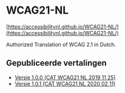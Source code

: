 # WCAG21-NL

[https://accessibilitynl.github.io/WCAG21-NL/](https://accessibilitynl.github.io/WCAG21-NL/)

Authorized Translation of WCAG 2.1 in Dutch.

## Gepubliceerde vertalingen

- [Versie 1.0.0 (CAT WCAG21 NL 2019 11 25)](https://accessibilitynl.github.io/WCAG21-NL/translations/CAT-WCAG21-NL-20191125/)
- [Versie 1.0.1 (CAT WCAG21 NL 2020 02 11)](https://accessibilitynl.github.io/WCAG21-NL/translations/CAT-WCAG21-NL-20200211/)
